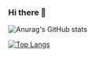 ### Hi there 👋

![Anurag's GitHub stats](https://github-readme-stats.vercel.app/api?username=devch1013&hide=contribs,prs&show_icons=true&theme=dark)

[![Top Langs](https://github-readme-stats.vercel.app/api/top-langs/?username=devch1013)](https://github.com/anuraghazra/github-readme-stats)
<!--
**devch1013/devch1013** is a ✨ _special_ ✨ repository because its `README.md` (this file) appears on your GitHub profile.

Here are some ideas to get you started:

- 🔭 I’m currently working on ...
- 🌱 I’m currently learning ...
- 👯 I’m looking to collaborate on ...
- 🤔 I’m looking for help with ...
- 💬 Ask me about ...
- 📫 How to reach me: ...
- 😄 Pronouns: ...
- ⚡ Fun fact: ...
-->
